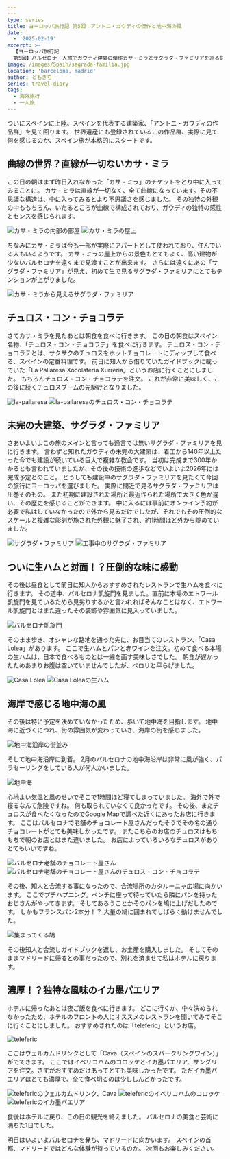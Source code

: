 ```yaml
---
---
type: series
title: ヨーロッパ旅行記 第5回：アントニ・ガウディの傑作と地中海の風
date:
  - '2025-02-19'
excerpt: >-
  【ヨーロッパ旅行記
  第5回】バルセロナ一人旅でガウディ建築の傑作カサ・ミラとサグラダ・ファミリアを巡る詳細体験記。カサ・ミラの曲線美と屋上からの絶景、未完の大聖堂サグラダファミリアの圧倒的スケールに感動。本場のチュロス・コン・チョコラテ、絶品生ハム、濃厚イカ墨パエリアなどスペイン料理グルメも満喫。
image: /images/Spain/sagrada-familia.jpg
location: 'barcelona, madrid'
author: ともきち
series: travel-diary
tags:
  - 海外旅行
  - 一人旅
---
```


ついにスペインに上陸。スペインを代表する建築家、「アントニ・ガウディの作品群」を見て回ります。
世界遺産にも登録されているこの作品群、実際に見て何を感じるのか、スペイン旅が本格的にスタートです。

## 曲線の世界？直線が一切ないカサ・ミラ

この日の朝はまず昨日入れなかった「カサ・ミラ」のチケットをとり中に入ってみることに。
カサ・ミラは直線が一切なく、全て曲線になっています。その不思議な構造は、中に入ってみるとより不思議さを感じました。
その独特の外観の中ももちろん、いたるところが曲線で構成されており、ガウディの独特の感性とセンスを感じられます。

![カサ・ミラの内部の部屋](/images/Spain/casa-mira's-room.jpg)
![カサ・ミラの屋上](/images/Spain/casa-mira's-roof-top.jpg)

ちなみにカサ・ミラは今も一部が実際にアパートとして使われており、住んでいる人もいるようです。
カサ・ミラの屋上からの景色もとてもよく、高い建物が少ないバルセロナを遠くまで見渡すことが出来ます。
さらには遠くにあの「サグラダ・ファミリア」が見え、初めて生で見るサグラダ・ファミリアにとてもテンションが上がりました。

![カサ・ミラから見えるサグラダ・ファミリア](/images/Spain/sagrada-familia-seen-from-casa-mira.jpg)

## チュロス・コン・チョコラテ

さてカサ・ミラを見たあとは朝食を食べに行きます。
この日の朝食はスペイン名物、「チュロス・コン・チョコラテ」を食べに行きます。
チュロス・コン・チョコラテとは、サクサクのチュロスをホットチョコレートにディップして食べる、スペインの定番料理です。
前日に知人から借りていたガイドブックに載っていた「La Pallaresa Xocolateria Xurreria」というお店に行くことにしました。
もちろんチュロス・コン・チョコラテを注文。
これが非常に美味しく、この後に続くチュロスブームの先駆けとなりました。

![la-pallaresa](/images/Spain/la-pallaresa.jpg)
![la-pallaresaのチュロス・コン・チョコラテ](/images/Spain/la-pallaresa's-churos-con-chocolatte.jpg)

## 未完の大建築、サグラダ・ファミリア

さあいよいよこの旅のメインと言っても過言では無いサグラダ・ファミリアを見に行きます。
言わずと知れたガウディの未完の大建築は、着工から140年以上たった今でも建設が続いている巨大で複雑な教会です。
当初は完成まで300年かかるとも言われていましたが、その後の技術の進歩などでいよいよ2026年には完成予定とのこと。
どうしても建設中のサグラダ・ファミリアを見たくて今回の旅行にヨーロッパを選びました。
実際に間近で見るサグラダ・ファミリアは圧巻そのもの。
また初期に建設された場所と最近作られた場所で大きく色が違い、その歴史を感じることができます。
中に入るには事前にオンライン予約が必要で私はしていなかったので外から見るだけでしたが、それでもその圧倒的なスケールと複雑な彫刻が施された外観に魅了され、約1時間ほど外から眺めていました。

![サグラダ・ファミリア](/images/Spain/sagrada-familia.jpg)
![工事中のサグラダ・ファミリア](/images/Spain/sagrada-familia-under-construction.jpg)

## ついに生ハムと対面！？圧倒的な味に感動

その後は昼食として前日に知人からおすすめされたレストランで生ハムを食べに行きます。
その道中、バルセロナ凱旋門を見ました。直前に本場のエトワール凱旋門を見ているためら見劣りするかと言われればそんなことはなく、エトワール凱旋門とはまた違ったその装飾や雰囲気に見入っていました。

![バルセロナ凱旋門](/images/Spain/barcelona-arc-de-triomphe.jpg)

そのまま歩き、オシャレな路地を通った先に、お目当てのレストラン、「Casa Lolea」があります。
ここで生ハムとパンと赤ワインを注文。初めて食べる本場の生ハムは、日本で食べるものとは一線を画す美味しさでした。
朝食が遅かったためあまりお腹は空いていませんでしたが、ペロリと平らげました。

![Casa Lolea](/images/Spain/casa-lolea.jpg)
![Casa Loleaの生ハム](/images/Spain/casa-lolea's-dry-cured-ham.jpg)

## 海岸で感じる地中海の風

その後は特に予定を決めていなかったため、歩いて地中海を目指します。
地中海に近づくにつれ、街の雰囲気が変わっていき、海岸の街を感じました。

![地中海沿岸の街並み](/images/Spain/mediterranean-coastal-towns.jpg)

そして地中海沿岸に到着。
2月のバルセロナの地中海沿岸は非常に風が強く、パラセーリングをしている人が何人かいました。

![地中海](/images/Spain/mediterranean-sea.jpg)

心地よい気温と風のせいでそこで1時間ほど寝てしまっていました。
海外で外で寝るなんて危険ですね。
何も取られていなくて良かったです。
その後、またチュロスが食べたくなったのでGoogle Mapで調べた近くにあったお店に行きます。
ここはバルセロナで老舗のチョコレート屋さんだったそうでその名の通りチョコレートがとても美味しかったです。
またこちらのお店のチュロスはもちもちで朝のお店とはまた違いました。
お店によっていろいろなチュロスがありとてもいいですね。

![バルセロナ老舗のチョコレート屋さん](/images/Spain/long-established-chocolate-shop-in-barcelona.jpg)
![バルセロナ老舗のチョコレート屋さんのチュロス・コン・チョコラテ](/images/Spain/long-established-chocolate-shop-in-barcelona's-churos-con-chocolatte.jpg)

その後、知人と合流する事になったので、合流場所のカタルーニャ広場に向かいます。
ここでプチハプニング。ベンチに座って待っていたら隣にパンを持ったおじさんがやってきます。
そしてあろうことかそのパンを鳩に上げだしたのです。
しかもフランスパン2本分！？
大量の鳩に囲まれてしばらく動けませんでした。

![集まってくる鳩](/images/Spain/gathering-doves.jpg)

その後知人と合流しガイドブックを返し、お土産を購入しました。
そしてそのままマドリードに帰るとの事だったので、別れを済ませて私はホテルに戻ります。

## 濃厚！？独特な風味のイカ墨パエリア

ホテルに帰ったあとは夜ご飯を食べに行きます。
どこに行くか、中々決められなかったため、ホテルのフロントの人にオススメのレストランを聞いてみてそこに行くことにしました。
おすすめされたのは「teleferic」というお店。

![teleferic](/images/Spain/teleferic.jpg)

ここはウェルカムドリンクとして「Cava（スペインのスパークリングワイン）」がでてきます。
ここではイベリコハムのコロッケとイカ墨パエリア、サングリアを注文。さすがおすすめだけあってとても美味しかったです。
ただイカ墨パエリアはとても濃厚で、全て食べ切るのは少ししんどかったです。

![telefericのウェルカムドリンク、Cava](/images/Spain/teleferic's-cava.jpg)
![telefericのイベリコハムのコロッケ](/images/Spain/teleferic's-iberico-ham-croquette.jpg)
![telefericのイカ墨パエリア](/images/Spain/teleferic's-paella-with-squid-ink.jpg)

食後はホテルに戻り、この日の観光を終えました。
バルセロナの美食と芸術に満ちた1日でした。

明日はいよいよバルセロナを発ち、マドリードに向かいます。
スペインの首都、マドリードではどんな体験が待っているのか。
次回もお楽しみください。
